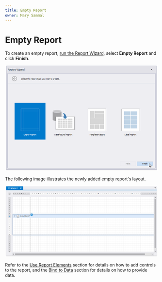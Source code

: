 ```yaml
---
title: Empty Report
owner: Mary Sammal
---
```

# Empty Report

To create an empty report, [run the Report Wizard](..\report-wizard.md), select **Empty Report** and click **Finish**.

![eurd-win-report-wizard-empty-report](../../../../../images/eurd-win-report-wizard-empty-report.png)

The following image illustrates the newly added empty report's layout.

![eurd-win-empty-report](../../../../../images/eurd-win-empty-report.png)

Refer to the [Use Report Elements](../../use-report-elements.md) section for details on how to add controls to the report, and the [Bind to Data](../../bind-to-data.md) section for details on how to provide data.
